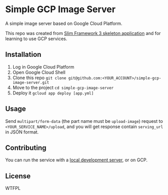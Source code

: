 # Simple GCP Image Server

A simple image server based on Google Cloud Platform.

This repo was created from [Slim Framework 3 skeleton application](https://github.com/slimphp/Slim-Skeleton) and for learning to use GCP services.

## Installation

1. Log in Google Cloud Platform
2. Open Google Cloud Shell
3. Clone this repo `git clone git@github.com:<YOUR_ACCOUNT>/simple-gcp-image-server.git`
4. Move to the project `cd simple-gcp-image-server`
5. Deploy it `gcloud app deploy [app.yml]`

## Usage

Send `multipart/form-data` (the part name must be `upload-image`) request to `<YOUR_SERVICE_NAME>/upload`, and you will get response contain `serving_url` in JSON format.

## Contributing

You can run the service with a [local development server](https://cloud.google.com/appengine/docs/standard/python/tools/using-local-server), or on GCP.

## License

WTFPL
